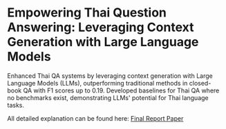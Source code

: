 # Empowering Thai Question Answering: Leveraging Context Generation with Large Language Models
Enhanced Thai QA systems by leveraging context generation with Large Language Models (LLMs), outperforming traditional methods in closed-book QA with F1 scores up to 0.19. Developed baselines for Thai QA where no benchmarks exist, demonstrating LLMs' potential for Thai language tasks.

All detailed explanation can be found here: [Final Report Paper](https://github.com/Nippypipo/CGAP_TH_QA/blob/main/NLP_Systems_Final_Project_Report.pdf)
